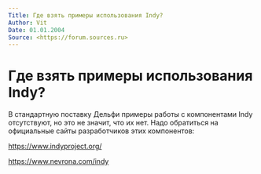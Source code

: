 ```yaml
---
Title: Где взять примеры использования Indy?
Author: Vit
Date: 01.01.2004
Source: <https://forum.sources.ru>
---
```



Где взять примеры использования Indy?
=====================================

В стандартную поставку Дельфи примеры работы с компонентами Indy
отсутствуют, но это не значит, что их нет. Надо обратиться на
официальные сайты разработчиков этих компонентов:

<https://www.indyproject.org/>

<https://www.nevrona.com/indy>


